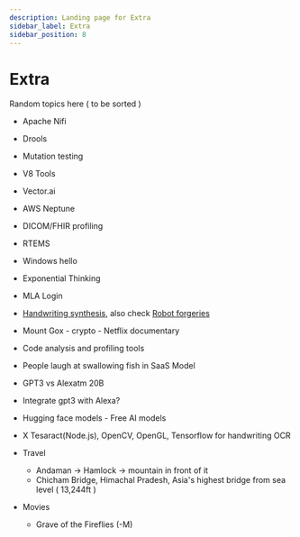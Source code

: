 ```yaml
---
description: Landing page for Extra
sidebar_label: Extra
sidebar_position: 8
---
```


# Extra

Random topics here ( to be sorted )

- Apache Nifi
- Drools
- Mutation testing
- V8 Tools
- Vector.ai
- AWS Neptune
- DICOM/FHIR profiling
- RTEMS
- Windows hello
- Exponential Thinking
- MLA Login
- [Handwriting synthesis](https://github.com/sjvasquez/handwriting-synthesis), also check [Robot forgeries](https://www.youtube.com/watch?v=cQO2XTP7QDw&ab_channel=StuffMadeHere)
- Mount Gox - crypto - Netflix documentary
- Code analysis and profiling tools
- People laugh at swallowing fish in SaaS Model
- GPT3 vs Alexatm 20B
- Integrate gpt3 with Alexa?
- Hugging face models - Free AI models
- X Tesaract(Node.js), OpenCV, OpenGL, Tensorflow for handwriting OCR

- Travel

  - Andaman -> Hamlock -> mountain in front of it
  - Chicham Bridge, Himachal Pradesh, Asia's highest bridge from sea level ( 13,244ft )

- Movies
  - Grave of the Fireflies (-M)
